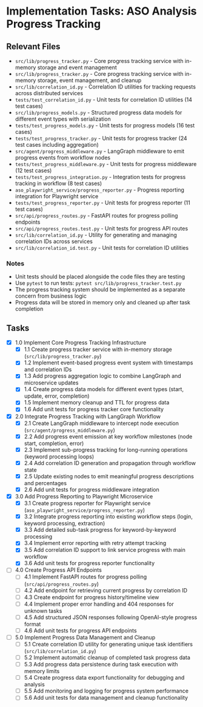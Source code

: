 # Implementation Tasks: ASO Analysis Progress Tracking

## Relevant Files

- `src/lib/progress_tracker.py` - Core progress tracking service with in-memory storage and event management
- `src/lib/progress_tracker.py` - Core progress tracking service with in-memory storage, event management, and cleanup
- `src/lib/correlation_id.py` - Correlation ID utilities for tracking requests across distributed services
- `tests/test_correlation_id.py` - Unit tests for correlation ID utilities (14 test cases)
- `src/lib/progress_models.py` - Structured progress data models for different event types with serialization
- `tests/test_progress_models.py` - Unit tests for progress models (16 test cases)
- `tests/test_progress_tracker.py` - Unit tests for progress tracker (24 test cases including aggregation)
- `src/agent/progress_middleware.py` - LangGraph middleware to emit progress events from workflow nodes
- `tests/test_progress_middleware.py` - Unit tests for progress middleware (12 test cases)
- `tests/test_progress_integration.py` - Integration tests for progress tracking in workflow (8 test cases)
- `aso_playwright_service/progress_reporter.py` - Progress reporting integration for Playwright service
- `tests/test_progress_reporter.py` - Unit tests for progress reporter (11 test cases)
- `src/api/progress_routes.py` - FastAPI routes for progress polling endpoints
- `src/api/progress_routes.test.py` - Unit tests for progress API routes
- `src/lib/correlation_id.py` - Utility for generating and managing correlation IDs across services
- `src/lib/correlation_id.test.py` - Unit tests for correlation ID utilities

### Notes

- Unit tests should be placed alongside the code files they are testing
- Use `pytest` to run tests: `pytest src/lib/progress_tracker.test.py`
- The progress tracking system should be implemented as a separate concern from business logic
- Progress data will be stored in memory only and cleaned up after task completion

## Tasks

- [x] 1.0 Implement Core Progress Tracking Infrastructure
  - [x] 1.1 Create progress tracker service with in-memory storage (`src/lib/progress_tracker.py`)
  - [x] 1.2 Implement event-based progress event system with timestamps and correlation IDs
  - [x] 1.3 Add progress aggregation logic to combine LangGraph and microservice updates
  - [x] 1.4 Create progress data models for different event types (start, update, error, completion)
  - [x] 1.5 Implement memory cleanup and TTL for progress data
  - [x] 1.6 Add unit tests for progress tracker core functionality

- [x] 2.0 Integrate Progress Tracking with LangGraph Workflow
  - [x] 2.1 Create LangGraph middleware to intercept node execution (`src/agent/progress_middleware.py`)
  - [x] 2.2 Add progress event emission at key workflow milestones (node start, completion, error)
  - [x] 2.3 Implement sub-progress tracking for long-running operations (keyword processing loops)
  - [x] 2.4 Add correlation ID generation and propagation through workflow state
  - [x] 2.5 Update existing nodes to emit meaningful progress descriptions and percentages
  - [x] 2.6 Add unit tests for progress middleware integration

- [x] 3.0 Add Progress Reporting to Playwright Microservice
  - [x] 3.1 Create progress reporter for Playwright service (`aso_playwright_service/progress_reporter.py`)
  - [x] 3.2 Integrate progress reporting into existing workflow steps (login, keyword processing, extraction)
  - [x] 3.3 Add detailed sub-task progress for keyword-by-keyword processing
  - [x] 3.4 Implement error reporting with retry attempt tracking
  - [x] 3.5 Add correlation ID support to link service progress with main workflow
  - [x] 3.6 Add unit tests for progress reporter functionality

- [ ] 4.0 Create Progress API Endpoints
  - [ ] 4.1 Implement FastAPI routes for progress polling (`src/api/progress_routes.py`)
  - [ ] 4.2 Add endpoint for retrieving current progress by correlation ID
  - [ ] 4.3 Create endpoint for progress history/timeline view
  - [ ] 4.4 Implement proper error handling and 404 responses for unknown tasks
  - [ ] 4.5 Add structured JSON responses following OpenAI-style progress format
  - [ ] 4.6 Add unit tests for progress API endpoints

- [ ] 5.0 Implement Progress Data Management and Cleanup
  - [ ] 5.1 Create correlation ID utility for generating unique task identifiers (`src/lib/correlation_id.py`)
  - [ ] 5.2 Implement automatic cleanup of completed task progress data
  - [ ] 5.3 Add progress data persistence during task execution with memory limits
  - [ ] 5.4 Create progress data export functionality for debugging and analysis
  - [ ] 5.5 Add monitoring and logging for progress system performance
  - [ ] 5.6 Add unit tests for data management and cleanup functionality